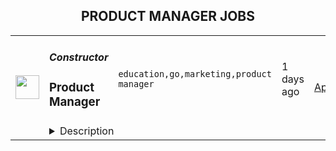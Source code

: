 <div align="center"><h2>PRODUCT MANAGER JOBS</h2></div><table><tr>
                <td width="100" height="100" rowspan="2">
                    <img src="https://remotive.com/job/1530208/logo" width="38px" height="auto">
                </td>
                <td width="300">
                    <h5>Constructor</h5>
                    <h3>Product Manager</h3>
                </td>
                <td width="300">
                    <code>education,go,marketing,product manager</code>
                </td>
                <td width="200">
                <text>1 days ago</text>
                </td>
                <td width="100" rowspan="2">
                <a href="https://remotive.com/remote-jobs/product/product-manager-1530208" align="right" target="_blank">Apply</a>
                </td>
            </tr>
            <tr>
                <td colspan="3">
                <details><summary>Description</summary>
                <p>We are seeking an exceptional Product Manager who can dive deep with engineering to understand technical challenges and constraints; work with sales to understand prospective customer’s pain points; and coordinate ideal messaging with marketing -- all while maintaining focus on our customers.</p>
<p>This person will be as talented at communication as they are at analysis and user discovery. Recognizing that a product manager is more effective at leading through persuasion than decree, this individual is expert in artful communication across functional roles, teams and personalities to influence company trajectory. Furthermore, the ideal candidate should be just as comfortable discussing search internally as they are with external partners and current or prospective customers.</p>
<p> </p>
<p>Day-to-day you will:</p>
<ul style="">
<li style="">Create and socialize a compelling roadmap that translates into an iterative and value-driven backlog.</li>
<li style="">Orchestrate go-to-market activities with sales and marketing.</li>
<li style="">Conduct customer and user interviews to better understand pain-points and product opportunities.</li>
<li style="">Drive cross-team coordination and collaboration with your fellow Product Managers to maximize delivered customer value.</li>
<li style="">Work to support major new customer onboarding where necessary.</li>
<li style="">Perform competitive research and analysis, and regularly report it back to the team.</li>
<li style="">Research market trends, and make sure we're planning for where the market will be in a few years, not just today.</li>
<li style="">Drive product definition, strategy, long term vision and you have autonomy to go after the largest opportunities, regardless of where they fall within the user journey.</li>
</ul>
<p>You would be a good fit if:</p>
<ul style="">
<li style="">You have 2 years of experience leading the definition and delivery of products / features / projects which have a high degree of cross-functional complexity and integration.</li>
<li style="">You seek an entrepreneurial environment and have a track-record of delivering results in a high-growth environment.</li>
<li style="">You have excellent analytical abilities and can effectively use data to drive decisions.</li>
<li style="">You are motivated to deliver value in production and aren't satisfied with works-in-theory solutions.</li>
<li style="">You have experience running product in a B2B SaaS context or think you can learn the ropes quickly enough.</li>
<li style="">You are collaborative, value learning and are driven to accomplish great things.</li>
<li style="">You are excited to bring learnings from your experience to augment our product culture.</li>
<li style="">You have demonstrated success working with teams including a significant number of remote and distributed members, particularly in engineering roles.</li>
<li style="">Familiarity working in an agile software development environment with empowered teams.</li>
</ul>
<p><strong>Benefits</strong></p>
<ul style="">
<li style="">Unlimited vacation time -we strongly encourage all of our employees take at least 3 weeks per year</li>
<li style="">A competitive compensation package including stock options</li>
<li style="">Company sponsored US health coverage (100% paid for employee)</li>
<li style="">Fully remote team - choose where you live</li>
<li style="">Work from home stipend! We want you to have the resources you need to set up your home office</li>
<li style="">Apple laptops provided for new employees</li>
<li style="">Training and development budget for every employee, refreshed each year</li>
<li style="">Maternity &amp; Paternity leave for qualified employees</li>
<li style="">Work with smart people who will help you grow and make a meaningful impact</li>
</ul>
<p><strong>Diversity, Equity, and Inclusion at Constructor</strong></p>
<p>At Constructor.io we are committed to cultivating a work environment that is diverse, equitable, and inclusive. As an equal opportunity employer, we welcome individuals of all backgrounds and provide equal opportunities to all applicants regardless of their education, diversity of opinion, race, color, religion, gender, gender expression, sexual orientation, national origin, genetics, disability, age, veteran status or affiliation in any other protected group.</p>
<img src="https://remotive.com/job/track/1530208/blank.gif?source=public_api" alt=""/>
                </details>
                </td>
            </tr></table>
